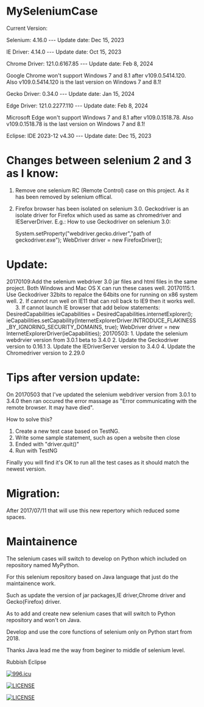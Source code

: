 ﻿# MySeleniumCase

Current Version:

Selenium: 4.16.0 --- Update date: Dec 15, 2023

IE Driver: 4.14.0 --- Update date: Oct 15, 2023

Chrome Driver: 121.0.6167.85 --- Update date: Feb 8, 2024

Google Chrome won't support Windows 7 and 8.1 after v109.0.5414.120. Also v109.0.5414.120 is the last version on Windows 7 and 8.1!

Gecko Driver: 0.34.0 --- Update date: Jan 15, 2024

Edge Driver: 121.0.2277.110 --- Update date: Feb 8, 2024

Microsoft Edge won't support Windows 7 and 8.1 after v109.0.1518.78. Also v109.0.1518.78 is the last version on Windows 7 and 8.1!

Eclipse: IDE 2023-12 v4.30 --- Update date: Dec 15, 2023

Changes between selenium 2 and 3 as I know:
=======================================================================================================
1. Remove one selenium RC (Remote Control) case on this project. As it has been removed by selenium offical.
2. Firefox browser has been isolated on selenium 3.0. Geckodriver is an isolate driver for Firefox which used as same as chromedriver and IEServerDriver.
E.g.: How to use Geckodriver on selenium 3.0:

    System.setProperty("webdriver.gecko.driver","path of geckodriver.exe");
    WebDriver driver = new FirefoxDriver();
    


Update:
=======================================================================================================
20170109:Add the selenium webdriver 3.0 jar files and html files in the same project. Both Windows and Mac OS X can run these cases well.
20170115:1. Use Geckodriver 32bits to repalce the 64bits one for running on x86 system well.
         2. If cannot run well on IE11 that can roll back to IE9 then it works well.
         3. If cannot launch IE browser that add below statements:
          DesiredCapabilities ieCapabilities = DesiredCapabilities.internetExplorer();
          ieCapabilities.setCapability(InternetExplorerDriver.INTRODUCE_FLAKINESS_BY_IGNORING_SECURITY_DOMAINS, true);
          WebDriver driver = new InternetExplorerDriver(ieCapabilities);
20170503: 1. Update the selenium webdrvier version from 3.0.1 beta to 3.4.0
          2. Update the Geckodriver version to 0.16.1
          3. Update the IEDriverServer version to 3.4.0
          4. Update the Chromedriver version to 2.29.0
          
          
Tips after version update:
=======================================================================================================
On 20170503 that I've updated the selenium webdriver version from 3.0.1 to 3.4.0 then ran occured the error massage as "Error communicating with the remote browser. It may have died".

How to solve this?
1. Create a new test case based on TestNG.
2. Write some sample statement, such as open a website then close
3. Ended with "driver.quit()"
4. Run with TestNG

Finally you will find it's OK to run all the test cases as it should match the newest version.

Migration:
=======================================================================================================
After 2017/07/11 that will use this new repertory which reduced some spaces.

Maintainence
=======================================================================================================
The selenium cases will switch to develop on Python which included on repository named MyPython.

For this selenium repository based on Java language that just do the maintainence work.

Such as update the version of jar packages,IE driver,Chrome  driver and Gecko(Firefox) driver.

As to add and create new selenium cases that will switch to Python repository and won't on Java.

Develop and use the core functions of selenium only on Python start from 2018.

Thanks Java lead me the way from beginer to middle of selenium level.

Rubbish Eclipse

<a href="https://996.icu"><img src="https://img.shields.io/badge/link-996.icu-red.svg" alt="996.icu"></a>

[![LICENSE](https://img.shields.io/badge/license-Anti%20996-blue.svg)](https://github.com/996icu/996.ICU/blob/master/LICENSE)

[![LICENSE](https://img.shields.io/badge/license-Anti%20996-blue.svg)](https://github.com/996icu/996.ICU/blob/master/LICENSE_CN)
